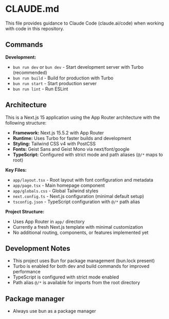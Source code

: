 # CLAUDE.md

This file provides guidance to Claude Code (claude.ai/code) when working with code in this repository.

## Commands

**Development:**

- `bun run dev` or `bun dev` - Start development server with Turbo (recommended)
- `bun run build` - Build for production with Turbo
- `bun run start` - Start production server
- `bun run lint` - Run ESLint

## Architecture

This is a Next.js 15 application using the App Router architecture with the following structure:

- **Framework:** Next.js 15.5.2 with App Router
- **Runtime:** Uses Turbo for faster builds and development
- **Styling:** Tailwind CSS v4 with PostCSS
- **Fonts:** Geist Sans and Geist Mono via next/font/google
- **TypeScript:** Configured with strict mode and path aliases (`@/*` maps to root)

**Key Files:**

- `app/layout.tsx` - Root layout with font configuration and metadata
- `app/page.tsx` - Main homepage component
- `app/globals.css` - Global Tailwind styles
- `next.config.ts` - Next.js configuration (minimal default setup)
- `tsconfig.json` - TypeScript configuration with `@/*` path alias

**Project Structure:**

- Uses App Router in `app/` directory
- Currently a fresh Next.js template with minimal customization
- No additional routing, components, or features implemented yet

## Development Notes

- This project uses Bun for package management (bun.lock present)
- Turbo is enabled for both dev and build commands for improved performance
- TypeScript is configured with strict mode enabled
- Path alias `@/*` is available for imports from the root directory

## Package manager

- Always use bun as a package manager
